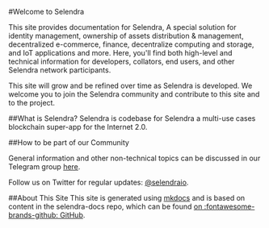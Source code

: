 #Welcome to Selendra

This site provides documentation for Selendra, A special solution for identity management, ownership of assets distribution & management, decentralized e-commerce, finance, decentralize computing and storage, and IoT applications and more.  Here, you'll find both high-level and technical information for developers, collators, end users, and other Selendra network participants.

This site will grow and be refined over time as Selendra is developed.  We welcome you to join the Selendra community and contribute to this site and to the project.


##What is Selendra? 
Selendra is codebase for Selendra a multi-use cases blockchain super-app for the Internet 2.0.

##How to be part of our Community  

General information and other non-technical topics can be discussed in our Telegram group [here](https://t.me/selendra_sel).

Follow us on Twitter for regular updates: [@selendraio](https://twitter.com/selendraio).


##About This Site
This site is generated using [mkdocs](https://www.mkdocs.org/) and is based on content in the selendra-docs repo, which can be found [on :fontawesome-brands-github: GitHub](https://github.com/selendra/selendra-docs).
